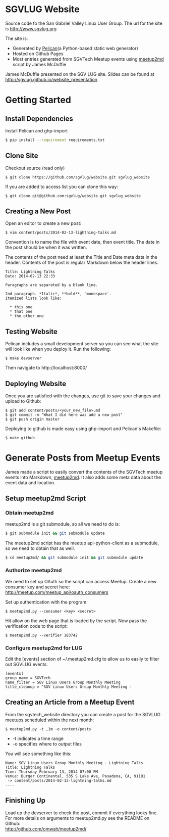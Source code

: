 # SGVLUG Website

Source code fo the San Gabriel Valley Linux User Group.
The url for the site is http://www.sgvlug.org

The site is:
- Generated by [Pelican](http://docs.getpelican.com/)(a Python-based static web generator)
- Hosted on Github Pages
- Most entries generated from SGVTech Meetup events using [meetup2md](https://github.com/omwah/meetup2md.git) script by James McDuffie 

James McDuffie presented on the SGV LUG site. Slides can be found at  
http://sgvlug.github.io/website_presentation

# Getting Started

## Install Dependencies   

Install Pelican and ghp-import
```bash
$ pip install --requirement requirements.txt
```
## Clone Site

Checkout source (read only)
```
$ git clone https://github.com/sgvlug/website.git sgvlug_website
```

If you are added to access list you can clone this way:
```
$ git clone git@github.com:sgvlug/website.git sgvlug_website
```

## Creating a New Post

Open an editor to create a new post:
```
$ vim content/posts/2014-02-13-lightning-talks.md
```

Convention is to name the file with event date, then event title.  The date in the post should be when it was written.

The contents of the post need at least the Title and Date meta data in the header. Contents of the post is regular Markdown below the header lines.
```
Title: Lightning Talks
Date: 2014-02-13 22:33

Paragraphs are separated by a blank line.

2nd paragraph. *Italic*, **bold**, `monospace`. 
Itemized lists look like:

  * this one
  * that one
  * the other one
```

## Testing Website

Pelican includes a small development server so you can see what the site will look like when you deploy it. Run the following:
```
$ make devserver
```

Then navigate to http://localhost:8000/

## Deploying Website

Once you are satisfied with the changes, use git to save your changes and upload to Github:
```
$ git add content/posts/<your_new_file>.md
$ git commit -m "What I did here was add a new post"
$ git push origin master
```

Deploying to github is made easy using ghp-import and Pelican's Makefile:
```
$ make github
```

# Generate Posts from Meetup Events

James made a script to easily convert the contents of the SGVTech meetup events into Markdown, [meetup2md](http://github.com/omwah/meetup2md/). It also adds some meta data about the event data and location.

## Setup meetup2md Script

### Obtain meetup2md

meetup2md is a git submodule, so all we need to do is:
```bash
$ git submodule init && git submodule update 
```

The meetup2md script has the meetup api-python-client as a submodule, so we need to obtain that as well.
```bash
$ cd meetup2md/ && git submodule init && git submodule update
```

### Authorize meetup2md

We need to set up OAuth so the script can access Meetup. Create a new consumer key and secret here:
http://meetup.com/meetup_api/oauth_consumers

Set up authentication with the program:
```
$ meetup2md.py --consumer <key> <secret>
```

Hit allow on the web page that is loaded by the script. Now pass the verification code to the script:
```
$ meetup2md.py --verifier 183742
```

### Configure meetup2md for LUG

Edit the [events] section of ~/.meetup2md.cfg to allow us to easily to filter out SGVLUG events:
```
[events]
group_name = SGVTech
name_filter = SGV Linux Users Group Monthly Meeting
title_cleanup = ^SGV Linux Users Group Monthly Meeting -
```

## Creating an Article from a Meetup Event

From the sgvtech_website directory you can create a post for the SGVLUG meetups scheduled within the next month:
```
$ meetup2md.py -t ,1m -o content/posts
```
* -t indicates a time range
* -o specifies where to output files

You will see something like this:
```
Name: SGV Linux Users Group Monthly Meeting - Lightning Talks
Title: Lightning Talks
Time: Thursday February 13, 2014 07:00 PM
Venue: Burger Continental, 535 S Lake Ave, Pasadena, CA, 91101
 -> content/posts/2014-02-13-lightning-talks.md
----
```

## Finishing Up

Load up the devserver to check the post, commit if everything looks fine.  
For more details on arguments to meetup2md.py see the README on Github:  
http://github.com/omwah/meetup2md/
